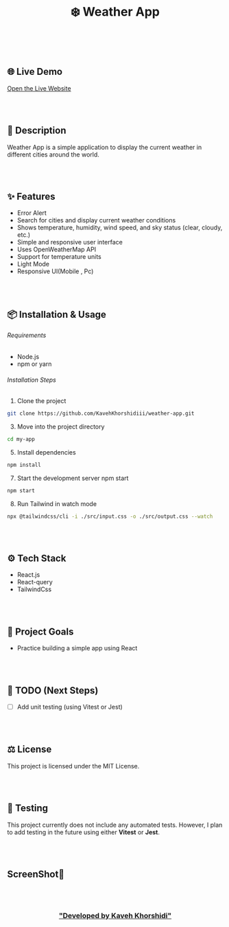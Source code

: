<h1 align="center">❄️ Weather App </h1>


<br/>
<br/>
<br/>


## 🌐 Live Demo  
[Open the Live Website](https://weather-app-five-chi-91.vercel.app/)


<br/>
<br/>


## 📄 Description
Weather App is a simple application to display the current weather in different cities around the world.


<br/>
<br/>


## ✨ Features

- Error Alert
- Search for cities and display current weather conditions
- Shows temperature, humidity, wind speed, and sky status (clear, cloudy, etc.)
- Simple and responsive user interface
- Uses OpenWeatherMap API
- Support for temperature units
- Light Mode
- Responsive UI(Mobile , Pc)
  


<br/>
<br/>


## 📦 Installation & Usage

###### Requirements 
- Node.js 
- npm or yarn

###### Installation Steps 

1. Clone the project 
```bash
git clone https://github.com/KavehKhorshidiii/weather-app.git
```

3. Move into the project directory
```bash
cd my-app
```

5. Install dependencies
```bash
npm install
```

7. Start the development server
npm start
```bash
npm start
```

8. Run Tailwind in watch mode
```bash
npx @tailwindcss/cli -i ./src/input.css -o ./src/output.css --watch
```



<br/>
<br/>



## ⚙️ Tech Stack
- React.js
- React-query
- TailwindCss


<br/>
<br/>

## 🎯 Project Goals
- Practice building a simple app using React 


<br/>
<br/>


## 📌 TODO (Next Steps)

- [ ] Add unit testing (using Vitest or Jest)


<br/>
<br/>


## ⚖️ License
This project is licensed under the MIT License.


<br/>
<br/>


## 🧪 Testing
This project currently does not include any automated tests. However, I plan to add testing in the future using either **Vitest** or **Jest**.


<br/>
<br/>


## ScreenShot🌌




<br/>
<br/>


<h3 align="center">

<a href="https://github.com/Kaveh-Khorshidi" >
"Developed  by  Kaveh Khorshidi"
</a>

</h3>

